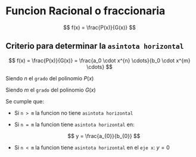 # Funcion Racional o fraccionaria

$$
    f(x) = \frac{P(x)}{G(x)}
$$




## Criterio para determinar la `asintota horizontal`

$$
    f(x) = \frac{P(x)}{G(x)} = \frac{a_0 \cdot x^{n} \cdots}{b_0 \cdot x^{m} \cdots}
$$

Siendo $n$ el `grado` del polinomio $P(x)$

Siendo $m$ el `grado` del polinomio $G(x)$

Se cumple que:

- Si `n > m` la funcion no tiene `asintota horizontal`

- Si `n = m` la funcion tiene `asintota horizontal` en:

    $$
        y = \frac{a_{0}}{b_{0}}
    $$

- Si `n < m` la funcion tiene `asintota horizontal` en el `eje x`: $y = 0$ 